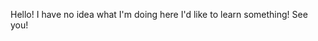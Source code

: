 Hello! 
I have no idea what I'm doing here
I'd like to learn something!
See you!

<!---
randomgreekdude/randomgreekdude is a ✨ special ✨ repository because its `README.md` (this file) appears on your GitHub profile.
You can click the Preview link to take a look at your changes.
--->
